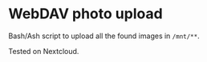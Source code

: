 # WebDAV photo upload
Bash/Ash script to upload all the found images in `/mnt/**`.

Tested on Nextcloud.
